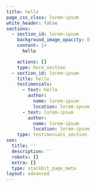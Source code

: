 ```yaml
---
title: hello
page_css_class: lorem-ipsum
white_header: false
sections:
  - section_id: lorem-ipsum
    background_image_opacity: 0
    content: |+
      hello

    actions: []
    type: hero_section
  - section_id: lorem-ipsum
    title: hello
    testimonials:
      - text: hello
        author:
          name: lorem-ipsum
          location: lorem-ipsum
      - text: lorem-ipsum
        author:
          name: lorem-ipsum
          location: lorem-ipsum
    type: testimonials_section
seo:
  title: ''
  description: ''
  robots: []
  extra: []
  type: stackbit_page_meta
layout: advanced
---
```

